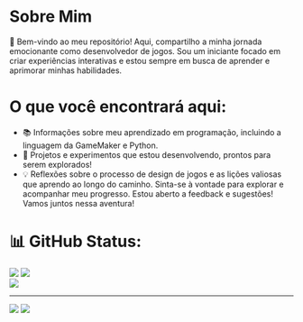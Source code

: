 # __Sobre Mim__
🎉 Bem-vindo ao meu repositório! Aqui, compartilho a minha jornada emocionante como desenvolvedor de jogos. Sou um iniciante focado em criar experiências interativas e estou sempre em busca de aprender e aprimorar minhas habilidades.

# __O que você encontrará aqui:__
- 📚 Informações sobre meu aprendizado em programação, incluindo a linguagem da GameMaker e Python.
- 🚀 Projetos e experimentos que estou desenvolvendo, prontos para serem explorados!
- 💡 Reflexões sobre o processo de design de jogos e as lições valiosas que aprendo ao longo do caminho.
Sinta-se à vontade para explorar e acompanhar meu progresso. Estou aberto a feedback e sugestões! Vamos juntos nessa aventura!

# 📊 GitHub Status:
![](https://github-readme-stats.vercel.app/api?username=M3gu3l&theme=blue_navy&hide_border=false&include_all_commits=false&count_private=false)
![](https://github-readme-streak-stats.herokuapp.com/?user=M3gu3l&theme=blue_navy&hide_border=false)<br/>
![](https://github-readme-stats.vercel.app/api/top-langs/?username=M3gu3l&theme=blue_navy&hide_border=false&include_all_commits=false&count_private=false&layout=compact)

---
[![](https://visitcount.itsvg.in/api?id=M3gu3l&icon=5&color=1)](https://visitcount.itsvg.in)
<a href="https://m3gu3l.itch.io" target="_blank"><img src="https://img.shields.io/badge/Itch.io-FA5C5C?style=for-the-badge&logo=itchdotio&logoColor=white"></a>

